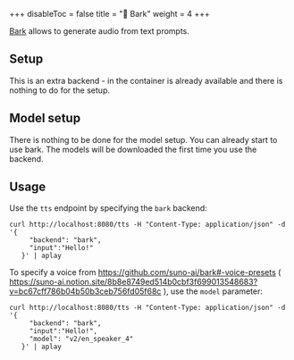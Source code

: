 
+++
disableToc = false
title = "🐶 Bark"
weight = 4
+++


[Bark](https://github.com/suno-ai/bark) allows to generate audio from text prompts.

## Setup

This is an extra backend - in the container is already available and there is nothing to do for the setup.


## Model setup

There is nothing to be done for the model setup. You can already start to use bark. The models will be downloaded the first time you use the backend.

## Usage

Use the `tts` endpoint by specifying the `bark` backend:

```
curl http://localhost:8080/tts -H "Content-Type: application/json" -d '{         
     "backend": "bark",
     "input":"Hello!"
   }' | aplay
```

To specify a voice from https://github.com/suno-ai/bark#-voice-presets ( https://suno-ai.notion.site/8b8e8749ed514b0cbf3f699013548683?v=bc67cff786b04b50b3ceb756fd05f68c ), use the `model` parameter:

```
curl http://localhost:8080/tts -H "Content-Type: application/json" -d '{         
     "backend": "bark",
     "input":"Hello!",
     "model": "v2/en_speaker_4"
   }' | aplay
```
